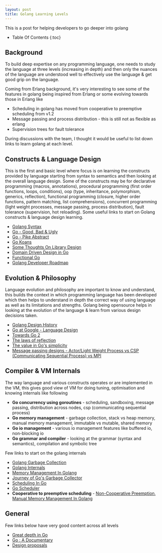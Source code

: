 ```yaml
---
layout: post
title: Golang Learning Levels
---
```


<div class="message">
  This is a post for helping developers to go deeper into golang
</div>

* Table Of Contents
{:toc}

## Background

To build deep expertise on any programming language, one needs to study the language at three levels (increasing in depth) and then only the nuances of the language are understood well to effectively use the language & get good grip on the language.

Coming from Erlang background, it's very interesting to see some of the features in golang being inspired from Erlang or some evolving towards those in Erlang like
* Scheduling in golang has moved from cooperative to preemptive scheduling from v1.2
* Message passing and process distribution - this is still not as flexible as erlang 
* Supervision trees for fault tolerance

During discussions with the team, I thought it would be useful to list down links to learn golang at each level.

## Constructs & Language Design
This is the first and basic level where focus is on learning the constructs provided by language starting from syntax to semantics and then looking at the overall language design. Some of the constructs may be for declarative programming (macros, annotations), procedural programming (first order functions, loops, conditions), oop (type, inheritance, polymorphism, generics, reflection), functional programming (closure, higher order functions, pattern matching, list comprehensions), concurrent programming (light weight processes, message passing, process distribution), fault tolerance (supervision, hot reloading). Some useful links to start on Golang constructs & language design learning.

* [Golang Syntax](https://medium.com/cloud-security/golang-syntax-afc1ce1a356)
* [Go - Good, Bad & Ugly](https://bluxte.net/musings/2018/04/10/go-good-bad-ugly/)
* [Go - Pike Abstract](https://web.stanford.edu/class/ee380/Abstracts/100428-pike-stanford.pdf)
* [Go Koans](https://github.com/cdarwin/go-koans)
* [Some Thoughts On Library Design](https://blog.gopheracademy.com/advent-2019/pkgapi/)
* [Domain Driven Design in Go](https://www.calhoun.io/moving-towards-domain-driven-design-in-go/)
* [Functional Go](https://medium.com/@geisonfgfg/functional-go-bc116f4c96a4)
* [Golang Developer Roadmap](https://github.com/Alikhll/golang-developer-roadmap)

## Evolution & Philosophy
Language evolution and philosophy are important to know and understand, this builds the context in which programming language has been developed which then helps to understand in depth the correct way of using language as well as its limitations and strengths. Golang being opensource helps in looking at the evolution of the language & learn from various design decisions taken.

* [Golang Design History](https://github.com/golang-design/history)
* [Go at Google - Language Design](https://talks.golang.org/2012/splash.article)
* [Towards Go 2](https://blog.golang.org/toward-go2)
* [The laws of reflection](https://blog.golang.org/laws-of-reflection)
* [The value in Go's simplicity](https://benjamincongdon.me/blog/2019/11/11/The-Value-in-Gos-Simplicity/)
* [Message passing designs - Actor/Light Weight Process vs CSP (Communicating Sequential Process) vs MPI](https://spcl.inf.ethz.ch/Teaching/2020-pp/lectures/PP-l24-MessagePassingII.pdf)

## Compiler & VM Internals
The way language and various constructs operates or are implemented in the VM, this gives good view of VM for doing tuning, optimisation and knowing internals like following
* **Go concurrency using goroutines** - scheduling, sandboxing, message passing, distribution across nodes, csp (communicating sequential process)
* **Go memory management** - garbage collection, stack vs heap memory, manual memory management, immutable vs mutable, shared memory
* **Go io management** - various io management features like buffered io, non-blocking io
* **Go grammar and compiler** - looking at the grammar (syntax and semantics), compilation and symbolic tree

Few links to start on the golang internals

* [Golang Garbage Collection](https://blog.golang.org/ismmkeynote)
* [Golang Internals](https://www.altoros.com/blog/golang-internals-part-6-bootstrapping-and-memory-allocator-initialization/)
* [Memory Management In Golang](https://deepu.tech/memory-management-in-golang/)
* [Journey of Go's Garbage Collector](https://blog.golang.org/ismmkeynote)
* [Scheduling In Go](https://www.ardanlabs.com/blog/2018/08/scheduling-in-go-part1.html)
* [Go Scheduler](https://www.cs.cmu.edu/afs/cs/academic/class/15740-s18/www/report/go_scheduler)
* **Cooperative to preemptive scheduling** - [Non-Cooperative Preemption](https://github.com/golang/proposal/blob/master/design/24543-non-cooperative-preemption.md), [Manual Memory Management In Golang](https://dgraph.io/blog/post/manual-memory-management-golang-jemalloc/)

## General
Few links below have very good content across all levels

* [Great depth in Go](https://dave.cheney.net/category/golang)
* [Go : A Documentary](https://github.com/golang-design/history)
* [Design proposals](https://github.com/golang/proposal/tree/master/design)
